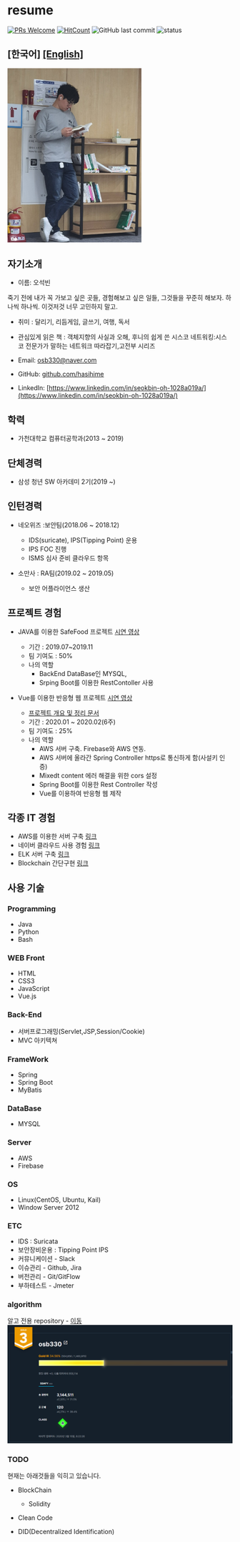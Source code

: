 # resume 


[![PRs Welcome](https://img.shields.io/badge/PRs-welcome-brightgreen.svg?style=flat-square)](http://makeapullrequest.com) [![HitCount](http://hits.dwyl.io//hasihime/resume.svg)](http://hits.dwyl.io/hasihime/resume)
![GitHub last commit](https://img.shields.io/github/last-commit/hasihime/resume.svg)
![status](https://img.shields.io/badge/status-offer_welcome%20-brightgreen.svg) 

## [한국어] [[English]](./README_eng.md)

<img src="./img/profile.jpg" width="300">

## 자기소개 
- 이름: 오석빈 
 

죽기 전에 내가 꼭 가보고 싶은 곳들, 경험해보고 싶은 일들, 그것들을 꾸준히 해보자. 
하나씩 하나씩. 이것저것 너무 고민하지 말고. 
 
- 취미 : 달리기, 리듬게임, 글쓰기, 여행, 독서
- 관심있게 읽은 책 : 객체지향의 사실과 오해, 후니의 쉽게 쓴 시스코 네트워킹:시스코 전문가가 말하는 네트워크 따라잡기,고전부 시리즈

- Email: osb330@naver.com
- GitHub: [github.com/hasihime](https://github.com/hasihime)
- LinkedIn: [https://www.linkedin.com/in/seokbin-oh-1028a019a/](https://www.linkedin.com/in/seokbin-oh-1028a019a/)


## 학력
- 가천대학교 컴퓨터공학과(2013 ~ 2019)

## 단체경력
- 삼성 청년 SW 아카데미 2기(2019 ~)


## 인턴경력

- 네오위즈 :보안팀(2018.06 ~ 2018.12)
  - IDS(suricate), IPS(Tipping Point) 운용 
  - IPS FOC 진행
  - ISMS 심사 준비 클라우드 항목

- 소만사 : RA팀(2019.02 ~ 2019.05)
  - 보안 어플라이언스 생산

## 프로젝트 경험
- JAVA를 이용한 SafeFood 프로젝트 [시연 영상](https://www.youtube.com/watch?v=THgKJ4bbMeI)
  - 기간 : 2019.07~2019.11
  - 팀 기여도 : 50%
  - 나의 역할
    - BackEnd DataBase인 MYSQL, 
    - Srping Boot를 이용한 RestContoller 사용
  
 - Vue를 이용한 반응형 웹 프로젝트 [시연 영상](https://youtu.be/hYZudIsAwec)
    - [프로젝트 개요 및 정리 문서](./project/02VueProject/VueProjectDoc.md) 
    - 기간 : 2020.01 ~ 2020.02(6주)
    - 팀 기여도 : 25%
    - 나의 역할
      - AWS 서버 구축. Firebase와 AWS 연동.
      - AWS 서버에 올라간 Spring Controller https로 통신하게 함(사설키 인증)
      - Mixedt content 에러 해결을 위한 cors 설정 
      - Spring Boot를 이용한 Rest Controller 작성
      - Vue를 이용하여 반응형 웹 제작 
 
 

## 각종 IT 경험

- AWS를 이용한 서버 구축 [링크](https://github.com/hasihime/resume/blob/master/project/00.SimpleProject/01_aws/aws.md)
- 네이버 클라우드 사용 경험 [링크](https://github.com/hasihime/Ncloud)
- ELK 서버 구축 [링크](https://osb330.tistory.com/18?category=789618)
- Blockchain 간단구현 [링크](https://github.com/hasihime/resume/blob/master/project/00.SimpleProject/02_Blockchain/readme.md)

## 사용 기술

### Programming

- Java
- Python
- Bash

### WEB	Front	

- HTML
- CSS3
- JavaScript
- Vue.js
  
### Back-End	

- 서버프로그래밍(Servlet,JSP,Session/Cookie)
- MVC 아키텍쳐

### FrameWork	

- Spring
- Spring Boot
- MyBatis

### DataBase

- MYSQL

### Server

- AWS
- Firebase

### OS

- Linux(CentOS, Ubuntu, Kail)
- Window Server 2012

### ETC

- IDS : Suricata
- 보안장비운용 : Tipping Point IPS
- 커뮤니케이션 - Slack
- 이슈관리 - Github, Jira
- 버전관리 - Git/GitFlow
- 부하테스트 - Jmeter

### algorithm

알고 전용 repository - [이동](https://github.com/hasihime/Algo/blob/master/README.md)
<img src="https://github.com/hasihime/Algo/blob/master/img/algo_0315.PNG">

### TODO

현재는 아래것들을 익히고 있습니다.

- BlockChain
  - Solidity
- Clean Code 

- DID(Decentralized Identification)  
